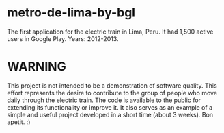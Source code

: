 # metro-de-lima-by-bgl
The first application for the electric train in Lima, Peru. It had 1,500 active users in Google Play. Years: 2012-2013.
 
# WARNING
This project is not intended to be a demonstration of software quality.
This effort represents the desire to contribute to the group of people who move daily through the electric train. 
The code is available to the public for extending its functionality or improve it.
It also serves as an example of a simple and useful project developed in a short time (about 3 weeks).
Bon apetit. :) 
